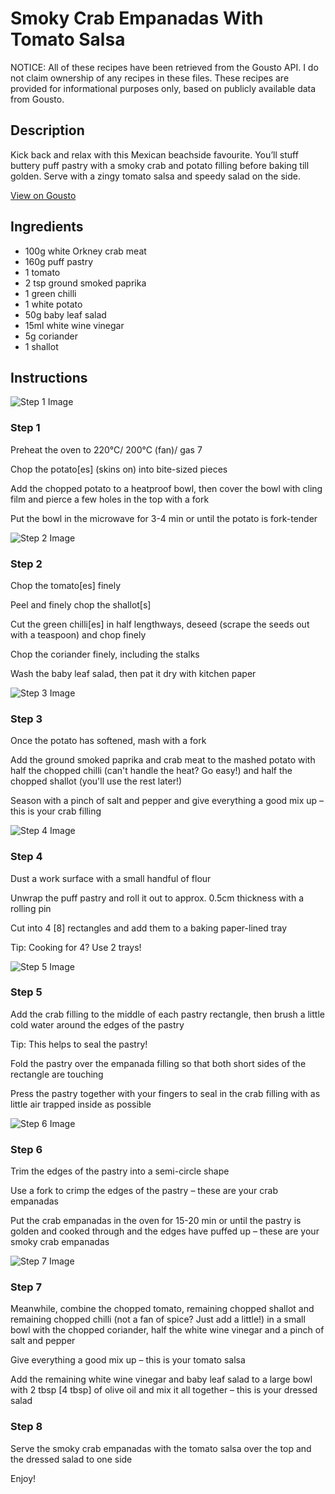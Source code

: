 # Smoky Crab Empanadas With Tomato Salsa

NOTICE: All of these recipes have been retrieved from the Gousto API. I do not claim ownership of any recipes in these files. These recipes are provided for informational purposes only, based on publicly available data from Gousto.

## Description

Kick back and relax with this Mexican beachside favourite. You’ll stuff buttery puff pastry with a smoky crab and potato filling before baking till golden. Serve with a zingy tomato salsa and speedy salad on the side.

[View on Gousto](https://www.gousto.co.uk/recipes/cookbook/smoky-crab-empanadas-with-tomato-salsa)

## Ingredients

- 100g white Orkney crab meat
- 160g puff pastry
- 1 tomato
- 2 tsp ground smoked paprika
- 1 green chilli
- 1 white potato
- 50g baby leaf salad
- 15ml white wine vinegar
- 5g coriander
- 1 shallot

## Instructions

![Step 1 Image](https://production-media.gousto.co.uk/cms/recipe-step-image/Step-1-1678180636527-x200.jpg)

### Step 1

Preheat the oven to 220°C/ 200°C (fan)/ gas 7

Chop the potato<span class="text-danger">[es]</span> (skins on) into bite-sized pieces

Add the chopped potato to a heatproof bowl, then cover the bowl with cling film and pierce a few holes in the top with a fork

Put the bowl in the microwave for 3-4 min or until the potato is fork-tender

![Step 2 Image](https://production-media.gousto.co.uk/cms/recipe-step-image/Step-2-1678180642070-x200.jpg)

### Step 2

Chop the tomato<span class="text-danger">[es] </span>finely

Peel and finely chop the shallot<span class="text-danger">[s]</span>

Cut the green chilli<span class="text-danger">[es] </span>in half lengthways, deseed (scrape the seeds out with a teaspoon) and chop finely

Chop the coriander finely, including the stalks

Wash the baby leaf salad, then pat it dry with kitchen paper

![Step 3 Image](https://production-media.gousto.co.uk/cms/recipe-step-image/Step-3-1678180645566-x200.jpg)

### Step 3

Once the potato has softened, mash with a fork

Add the ground smoked paprika and crab meat to the mashed potato with half the chopped chilli (can't handle the heat? Go easy!) and half the chopped shallot (you'll use the rest later!)

Season with a pinch of salt and pepper and give everything a good mix up – this is your crab filling

![Step 4 Image](https://production-media.gousto.co.uk/cms/recipe-step-image/Step-4-1678180649041-x200.jpg)

### Step 4

Dust a work surface with a small handful of flour

Unwrap the puff pastry and roll it out to approx. 0.5cm thickness with a rolling pin

Cut into 4 <span class="text-danger">[8]</span> rectangles and add them to a baking paper-lined tray

Tip: Cooking for 4? Use 2 trays!

![Step 5 Image](https://production-media.gousto.co.uk/cms/recipe-step-image/Step-5-1678180652285-x200.jpg)

### Step 5

Add the crab filling to the middle of each pastry rectangle, then brush a little cold water around the edges of the pastry

Tip: This helps to seal the pastry!

Fold the pastry over the empanada filling so that both short sides of the rectangle are touching

Press the pastry together with your fingers to seal in the crab filling with as little air trapped inside as possible

![Step 6 Image](https://production-media.gousto.co.uk/cms/recipe-step-image/Step-6-1678180655469-x200.jpg)

### Step 6

Trim the edges of the pastry into a semi-circle shape

Use a fork to crimp the edges of the pastry – these are your crab empanadas

Put the crab empanadas in the oven for 15-20 min or until the pastry is golden and cooked through and the edges have puffed up – these are your smoky crab empanadas

![Step 7 Image](https://production-media.gousto.co.uk/cms/recipe-step-image/Step-7-1678180658906-x200.jpg)

### Step 7

Meanwhile, combine the chopped tomato, remaining chopped shallot and remaining chopped chilli (not a fan of spice? Just add a little!) in a small bowl with the chopped coriander, half the white wine vinegar and a pinch of salt and pepper

Give everything a good mix up – this is your tomato salsa

Add the remaining white wine vinegar and baby leaf salad to a large bowl with 2<span class="text-danger"> </span>tbsp <span class="text-danger">[4 tbsp]</span> of olive oil and mix it all together – this is your dressed salad

### Step 8

Serve the smoky crab empanadas with the tomato salsa over the top and the dressed salad to one side

Enjoy!

